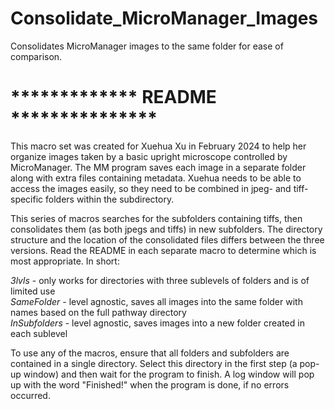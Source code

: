# Consolidate_MicroManager_Images
Consolidates MicroManager images to the same folder for ease of comparison.

# *************  README  ***************
This macro set was created for Xuehua Xu in February 2024 to help her organize images taken by a basic upright microscope
controlled by MicroManager.  The MM program saves each image in a separate folder along with extra files containing metadata.
Xuehua needs to be able to access the images easily, so they need to be combined in jpeg- and tiff-specific folders within
the subdirectory.

This series of macros searches for the subfolders containing tiffs, then consolidates them (as both jpegs and tiffs) in new
subfolders.  The directory structure and the location of the consolidated files differs between the three versions.  Read
the README in each separate macro to determine which is most appropriate.  In short:

*3lvls* - only works for directories with three sublevels of folders and is of limited use  
*SameFolder* - level agnostic, saves all images into the same folder with names based on the full pathway directory  
*InSubfolders* - level agnostic, saves images into a new folder created in each sublevel  

To use any of the macros, ensure that all folders and subfolders are contained in a single directory.  Select this directory in
the first step (a pop-up window) and then wait for the program to finish. A log window will pop up with the word "Finished!"
when the program is done, if no errors occurred.

